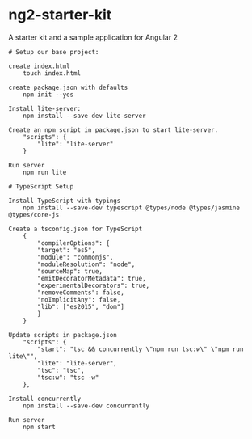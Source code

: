 # ng2-starter-kit
A starter kit and a sample application for Angular 2


    # Setup our base project:

    create index.html
        touch index.html

    create package.json with defaults
        npm init --yes

    Install lite-server:
        npm install --save-dev lite-server

    Create an npm script in package.json to start lite-server.
        "scripts": {
            "lite": "lite-server"
        }

    Run server
        npm run lite

    # TypeScript Setup

    Install TypeScript with typings
        npm install --save-dev typescript @types/node @types/jasmine @types/core-js

    Create a tsconfig.json for TypeScript
        {
            "compilerOptions": {
            "target": "es5",
            "module": "commonjs",
            "moduleResolution": "node",
            "sourceMap": true,
            "emitDecoratorMetadata": true,
            "experimentalDecorators": true,
            "removeComments": false,
            "noImplicitAny": false,
            "lib": ["es2015", "dom"]
            }
        }

    Update scripts in package.json
        "scripts": {
            "start": "tsc && concurrently \"npm run tsc:w\" \"npm run lite\"",
            "lite": "lite-server",
            "tsc": "tsc",
            "tsc:w": "tsc -w"
        },

    Install concurrently
        npm install --save-dev concurrently

    Run server
        npm start
